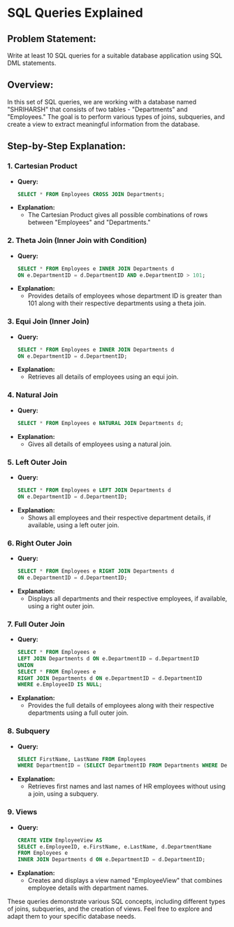 # SQL Queries Explained

## Problem Statement:
Write at least 10 SQL queries for a suitable database application using SQL DML statements.

## Overview:
In this set of SQL queries, we are working with a database named "SHRIHARSH" that consists of two tables - "Departments" and "Employees." The goal is to perform various types of joins, subqueries, and create a view to extract meaningful information from the database.

## Step-by-Step Explanation:

### 1. Cartesian Product
   - **Query:**
     ```sql
     SELECT * FROM Employees CROSS JOIN Departments;
     ```
   - **Explanation:**
     - The Cartesian Product gives all possible combinations of rows between "Employees" and "Departments."

### 2. Theta Join (Inner Join with Condition)
   - **Query:**
     ```sql
     SELECT * FROM Employees e INNER JOIN Departments d
     ON e.DepartmentID = d.DepartmentID AND e.DepartmentID > 101;
     ```
   - **Explanation:**
     - Provides details of employees whose department ID is greater than 101 along with their respective departments using a theta join.

### 3. Equi Join (Inner Join)
   - **Query:**
     ```sql
     SELECT * FROM Employees e INNER JOIN Departments d
     ON e.DepartmentID = d.DepartmentID;
     ```
   - **Explanation:**
     - Retrieves all details of employees using an equi join.

### 4. Natural Join
   - **Query:**
     ```sql
     SELECT * FROM Employees e NATURAL JOIN Departments d;
     ```
   - **Explanation:**
     - Gives all details of employees using a natural join.

### 5. Left Outer Join
   - **Query:**
     ```sql
     SELECT * FROM Employees e LEFT JOIN Departments d
     ON e.DepartmentID = d.DepartmentID;
     ```
   - **Explanation:**
     - Shows all employees and their respective department details, if available, using a left outer join.

### 6. Right Outer Join
   - **Query:**
     ```sql
     SELECT * FROM Employees e RIGHT JOIN Departments d
     ON e.DepartmentID = d.DepartmentID;
     ```
   - **Explanation:**
     - Displays all departments and their respective employees, if available, using a right outer join.

### 7. Full Outer Join
   - **Query:**
     ```sql
     SELECT * FROM Employees e
     LEFT JOIN Departments d ON e.DepartmentID = d.DepartmentID
     UNION
     SELECT * FROM Employees e
     RIGHT JOIN Departments d ON e.DepartmentID = d.DepartmentID
     WHERE e.EmployeeID IS NULL;
     ```
   - **Explanation:**
     - Provides the full details of employees along with their respective departments using a full outer join.

### 8. Subquery
   - **Query:**
     ```sql
     SELECT FirstName, LastName FROM Employees
     WHERE DepartmentID = (SELECT DepartmentID FROM Departments WHERE DepartmentName = 'HR');
     ```
   - **Explanation:**
     - Retrieves first names and last names of HR employees without using a join, using a subquery.

### 9. Views
   - **Query:**
     ```sql
     CREATE VIEW EmployeeView AS
     SELECT e.EmployeeID, e.FirstName, e.LastName, d.DepartmentName
     FROM Employees e
     INNER JOIN Departments d ON e.DepartmentID = d.DepartmentID;
     ```
   - **Explanation:**
     - Creates and displays a view named "EmployeeView" that combines employee details with department names.

These queries demonstrate various SQL concepts, including different types of joins, subqueries, and the creation of views. Feel free to explore and adapt them to your specific database needs.
